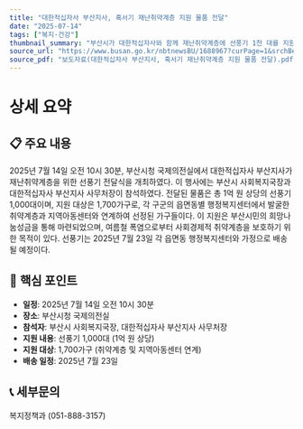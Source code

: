 ```yaml
---
title: "대한적십자사 부산지사, 혹서기 재난취약계층 지원 물품 전달"
date: "2025-07-14"
tags: ["복지·건강"]
thumbnail_summary: "부산시가 대한적십자사와 함께 재난취약계층에 선풍기 1천 대를 지원합니다."
source_url: "https://www.busan.go.kr/nbtnewsBU/1688967?curPage=1&srchBeginDt=&srchEndDt=&srchKey=&srchText="
source_pdf: "보도자료(대한적십자사 부산지사, 혹서기 재난취약계층 지원 물품 전달).pdf"
---
```


# 상세 요약

## 📋 주요 내용
2025년 7월 14일 오전 10시 30분, 부산시청 국제의전실에서 대한적십자사 부산지사가 재난취약계층을 위한 선풍기 전달식을 개최하였다. 이 행사에는 부산시 사회복지국장과 대한적십자사 부산지사 사무처장이 참석하였다. 전달된 물품은 총 1억 원 상당의 선풍기 1,000대이며, 지원 대상은 1,700가구로, 각 구군의 읍면동별 행정복지센터에서 발굴한 취약계층과 지역아동센터와 연계하여 선정된 가구들이다. 이 지원은 부산시민의 희망나눔성금을 통해 마련되었으며, 여름철 폭염으로부터 사회경제적 취약계층을 보호하기 위한 목적이 있다. 선풍기는 2025년 7월 23일 각 읍면동 행정복지센터와 가정으로 배송될 예정이다.

## 🎯 핵심 포인트
- **일정**: 2025년 7월 14일 오전 10시 30분
- **장소**: 부산시청 국제의전실
- **참석자**: 부산시 사회복지국장, 대한적십자사 부산지사 사무처장
- **지원 내용**: 선풍기 1,000대 (1억 원 상당)
- **지원 대상**: 1,700가구 (취약계층 및 지역아동센터 연계)
- **배송 일정**: 2025년 7월 23일

## 📞 세부문의
복지정책과 (051-888-3157)